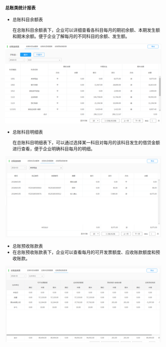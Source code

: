 #### 总账类统计报表

* 总账科目余额表

  在总账科目余额表下，企业可以详细查看各科目每月的期初余额、本期发生额和期末余额。便于企业了解每月的不同科目的余额、发生额。

![](/img/git12.png)

* 总账科目明细表

  在总账科目明细表下，可以通过选择某一科目对每月的该科目发生的借贷金额进行查看，便于企业明确科目每月的明细。

![](/img/git13.png)

* 总账预收账款表
* 在总账预收账款表下，企业可以查看每月的可开发票额度、应收账款额度和预收账款。

![](/img/git14.png)

